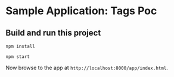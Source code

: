 # Sample Application: Tags Poc

## Build and run this project

```
npm install
```

```
npm start
```

Now browse to the app at `http://localhost:8000/app/index.html`.
